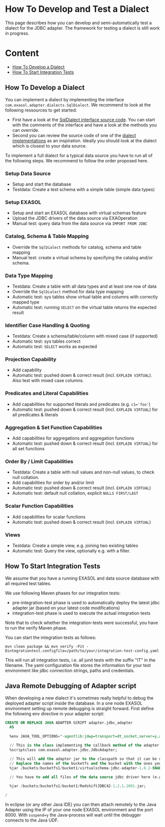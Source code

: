 # How To Develop and Test a Dialect
This page describes how you can develop and semi-automatically test a dialect for the JDBC adapter. The framework for testing a dialect is still work in progress.

# Content
* [How To Develop a Dialect](#how-to-develop-a-dialect)
* [How To Start Integration Tests](#how-to-start-integration-tests)

## How To Develop a Dialect
You can implement a dialect by implementing the interface `com.exasol.adapter.dialects.SqlDialect`.
We recommend to look at the following ressources to get started:
* First have a look at the [SqlDialect interface source code](../virtualschema-jdbc-adapter/src/main/java/com/exasol/adapter/dialects/SqlDialect.java). You can start with the comments of the interface and have a look at the methods you can override.
* Second you can review the source code of one of the [dialect implementations](../virtualschema-jdbc-adapter/src/main/java/com/exasol/adapter/dialects/impl) as an inspiration. Ideally you should look at the dialect which is closest to your data source.

To implement a full dialect for a typical data source you have to run all of the following steps. We recommend to follow the order proposed here.

### Setup Data Source
* Setup and start the database
* Testdata: Create a test schema with a simple table (simple data types)

### Setup EXASOL
* Setup and start an EXASOL database with virtual schemas feature
* Upload the JDBC drivers of the data source via EXAOperation
* Manual test: query data from the data source via `IMPORT FROM JDBC`

### Catalog, Schema & Table Mapping
* Override the `SqlDialect` methods for catalog, schema and table mapping
* Manual test: create a virtual schema by specifying the catalog and/or schema.

### Data Type Mapping
* Testdata: Create a table with all data types and at least one row of data
* Override the `SqlDialect` method for data type mapping
* Automatic test: sys tables show virtual table and columns with correctly mapped type
* Automatic test: running `SELECT` on the virtual table returns the expected result

### Identifier Case Handling & Quoting
* Testdata: Create a schema/table/column with mixed case (if supported)
* Automatic test: sys tables correct
* Automatic test: `SELECT` works as expected

### Projection Capability
* Add capability
* Automatic test: pushed down & correct result (incl. `EXPLAIN VIRTUAL`). Also test with mixed case columns.

### Predicates and Literal Capabilities
* Add capabilities for supported literals and predicates (e.g. `c1='foo'`)
* Automatic test: pushed down & correct result (incl. `EXPLAIN VIRTUAL`) for all predicates & literals

### Aggregation & Set Function Capabilities
* Add capabilities for aggregations and aggregation functions
* Automatic test: pushed down & correct result (incl. `EXPLAIN VIRTUAL`) for all set functions

### Order By / Limit Capabilities
* Testdata: Create a table with null values and non-null values, to check null collation.
* Add capabilities for order by and/or limit
* Automatic test: pushed down & correct result (incl. `EXPLAIN VIRTUAL`)
* Automatic test: default null collation, explicit `NULLS FIRST/LAST`

### Scalar Function Capabilities
* Add capabilities for scalar functions
* Automatic test: pushed down & correct result (incl. `EXPLAIN VIRTUAL`)

### Views
* Testdata: Create a simple view, e.g. joining two existing tables
* Automatic test: Query the view, optionally e.g. with a filter.


## How To Start Integration Tests
We assume that you have a running EXASOL and data source database with all required test tables.

We use following Maven phases for our integration tests:
* pre-integration-test phase is used to automatically deploy the latest jdbc adapter jar (based on your latest code modifications)
* integration-test phase is used to execute the actual integration tests

Note that to check whether the integration-tests were successful, you have to run the verify Maven phase.

You can start the integration tests as follows:
```
mvn clean package && mvn verify -Pit -Dintegrationtest.configfile=/path/to/your/integration-test-config.yaml
```

This will run all integration tests, i.e. all junit tests with the suffix "IT" in the filename. The yaml configuration file stores the information for your test environment like jdbc connection strings, paths and credentials.

## Java Remote Debugging of Adapter script

When developing a new dialect it's sometimes really helpful to debug the deployed adapter script inside the database.
In a one node EXASOL environment setting up remote debugging is straight forward.
First define the following env directive in your adapter script:

```sql
CREATE OR REPLACE JAVA ADAPTER SCRIPT adapter.jdbc_adapter 
  AS
  
  %env JAVA_TOOL_OPTIONS="-agentlib:jdwp=transport=dt_socket,server=y,address=8000,suspend=y";

  // This is the class implementing the callback method of the adapter script
  %scriptclass com.exasol.adapter.jdbc.JdbcAdapter;

  // This will add the adapter jar to the classpath so that it can be used inside the adapter script
  // Replace the names of the bucketfs and the bucket with the ones you used.
  %jar /buckets/bucketfs1/bucket1/virtualschema-jdbc-adapter-1.0.2-SNAPSHOT.jar;
									 
  // You have to add all files of the data source jdbc driver here (e.g. MySQL or Hive)

  %jar /buckets/bucketfs1/bucket1/RedshiftJDBC42-1.2.1.1001.jar;

/
```

In eclipse (or any other Java IDE) you can then attach remotely to the Java Adapter using the IP of your one node EXASOL environment and the port 8000.
With `suspend=y` the Java-process will wait until the debugger connects to the Java UDF.


